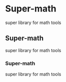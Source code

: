 # Super-math
super library for math tools

## Super-math
super library for math tools

### Super-math
super library for math tools
